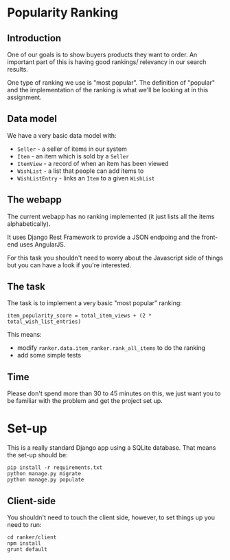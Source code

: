 # Popularity Ranking

## Introduction

One of our goals is to show buyers products they want to order. An important part of this is having good rankings/ relevancy in our search results.

One type of ranking we use is "most popular". The definition of "popular" and the implementation of the ranking is what we'll be looking at in this assignment.

## Data model

We have a very basic data model with:

- `Seller` - a seller of items in our system
- `Item` - an item which is sold by a `Seller`
- `ItemView` - a record of when an item has been viewed
- `WishList` - a list that people can add items to
- `WishListEntry` - links an `Item` to a given `WishList`

## The webapp

The current webapp has no ranking implemented (it just lists all the items alphabetically). 

It uses Django Rest Framework to provide a JSON endpoing and the front-end uses AngularJS. 

For this task you shouldn't need to worry about the Javascript side of things but you can have a look if you're interested.
 
## The task

The task is to implement a very basic "most popular" ranking:

```
item_popularity_score = total_item_views + (2 * total_wish_list_entries)
```

This means:

- modify `ranker.data.item_ranker.rank_all_items` to do the ranking
- add some simple tests

## Time

Please don't spend more than 30 to 45 minutes on this, we just want you to be familiar with the problem and get the project set up. 
   
# Set-up

This is a really standard Django app using a SQLite database. That means the set-up should be:

```
pip install -r requirements.txt
python manage.py migrate
python manage.py populate
```

## Client-side

You shouldn't need to touch the client side, however, to set things up you need to run:

```
cd ranker/client
npm install 
grunt default
```